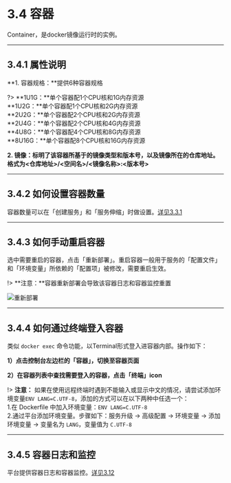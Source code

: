 # 3.4 容器
Container，是docker镜像运行时的实例。
***

## 3.4.1 属性说明
**1. 容器规格：**提供6种容器规格

?> **1U1G：**单个容器配1个CPU核和1G内存资源  
   **1U2G：**单个容器配1个CPU核和2G内存资源  
   **2U2G：**单个容器配2个CPU核和2G内存资源  
   **2U4G：**单个容器配2个CPU核和4G内存资源    
   **4U8G：**单个容器配4个CPU核和8G内存资源    
   **8U16G：**单个容器配8个CPU核和16G内存资源
   
**2. 镜像：**标明了该容器所基于的镜像类型和版本号，以及镜像所在的仓库地址。格式为**<仓库地址>/<空间名>/<镜像名称>:<版本号>**
***

## 3.4.2 如何设置容器数量
容器数量可以在「创建服务」和「服务伸缩」时做设置。[详见3.3.1](/user-guide/service.md)
***

## 3.4.3 如何手动重启容器
选中需要重启的容器，点击「重新部署」。重启容器一般用于服务的「配置文件」和「环境变量」所依赖的「配置项」被修改，需要重启生效。

!> **注意：**容器重新部署会导致该容器日志和容器监控重置

![重新部署](_figures/user-guide/container-redeploy.gif)
***

## 3.4.4 如何通过终端登入容器
类似 `docker exec` 命令功能，以Terminal形式登入进容器内部。操作如下：

**1）点击控制台左边栏的「容器」，切换至容器页面** 

**2）在容器列表中查找需要登入的容器，点击「终端」icon**

!> **注意：** 如果在使用远程终端时遇到不能输入或显示中文的情况，请尝试添加环境变量`ENV LANG=C.UTF-8`，添加的方式可以在以下两种中任选一个：<br>
1.在 Dockerfile 中加入环境变量：`ENV LANG=C.UTF-8`<br>
2.通过平台添加环境变量。步骤如下：服务升级 -> 高级配置 -> 环境变量 -> 添加环境变量 -> 变量名为 `LANG`，变量值为 `C.UTF-8`<br>
***

## 3.4.5 容器日志和监控
平台提供容器日志和容器监控。[详见3.12](user-guide/log-and-monitor.md)

